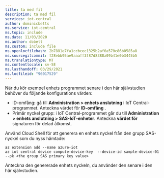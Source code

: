 ```yaml
---
title: ta med fil
description: ta med fil
services: iot-central
author: dominicbetts
ms.service: iot-central
ms.topic: include
ms.date: 11/03/2020
ms.author: dobett
ms.custom: include file
ms.openlocfilehash: 2b7881e7fa1ccbcec1325b2af0a570c86b0585a8
ms.sourcegitcommit: f28ebb95ae9aaaff3f87d8388a09b41e0b3445b5
ms.translationtype: MT
ms.contentlocale: sv-SE
ms.lasthandoff: 03/29/2021
ms.locfileid: "96017529"
---
```

När du kör exempel enhets programmet senare i den här självstudien behöver du följande konfigurations värden:

* ID-omfång: gå till **Administration > enhets anslutning** i IoT Central-programmet. Anteckna värdet för **ID-omfång** .
* Primär nyckel grupp: i IoT Central-programmet går du till **Administration > enhets anslutning > SAS-IoT-enheter**. Anteckna **värdet för** signaturen för delad åtkomst.

Använd Cloud Shell för att generera en enhets nyckel från den grupp SAS-nyckel som du nyss hämtade:

```azurecli-interactive
az extension add --name azure-iot
az iot central device compute-device-key  --device-id sample-device-01 --pk <the group SAS primary key value>
```

Anteckna den genererade enhets nyckeln, du använder den senare i den här självstudien.
